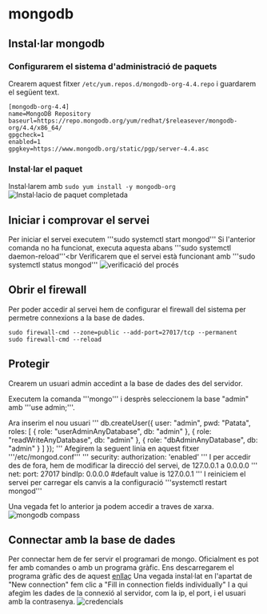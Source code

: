 # mongodb
## Instal·lar mongodb
### Configurarem el sistema d'administració de paquets
Crearem aquest fitxer ```/etc/yum.repos.d/mongodb-org-4.4.repo``` i guardarem el següent text.
```
[mongodb-org-4.4]
name=MongoDB Repository
baseurl=https://repo.mongodb.org/yum/redhat/$releasever/mongodb-org/4.4/x86_64/
gpgcheck=1
enabled=1
gpgkey=https://www.mongodb.org/static/pgp/server-4.4.asc
```
### Instal·lar el paquet
Instal·larem amb ```sudo yum install -y mongodb-org```<br>
![Instal·lacio de paquet completada](https://i.imgur.com/4fBkd9m.png)

## Iniciar i comprovar el servei
Per iniciar el servei executem '''sudo systemctl start mongod'''
Si l'anterior comanda no ha funcionat, executa aquesta abans '''sudo systemctl daemon-reload'''<br
Verificarem que el servei està funcionant amb '''sudo systemctl status mongod'''
![verificació del procés](https://i.imgur.com/xQtsehW.png)

## Obrir el firewall
Per poder accedir al servei hem de configurar el firewall del sistema per permetre connexions a la base de dades.
```
sudo firewall-cmd --zone=public --add-port=27017/tcp --permanent
sudo firewall-cmd --reload
```
## Protegir
Crearem un usuari admin accedint a la base de dades des del servidor.

Executem la comanda '''mongo''' i desprès seleccionem la base "admin" amb '''use admin;'''.

Ara inserim el nou usuari
'''
db.createUser({
user: "admin",
pwd: "Patata",
roles: [
{ role: "userAdminAnyDatabase", db: "admin" },
{ role: "readWriteAnyDatabase", db: "admin" },
{ role: "dbAdminAnyDatabase", db: "admin" }
]
});
'''
Afegirem la seguent linia en aquest fitxer '''/etc/mongod.conf'''
'''
security:
authorization: 'enabled'
'''
I per accedir des de fora, hem de modificar la direcció del servei, de 127.0.0.1 a 0.0.0.0
'''
net:
port: 27017
bindIp: 0.0.0.0 #default value is 127.0.0.1
'''
I reiniciem el servei per carregar els canvis a la configuració
'''systemctl restart mongod'''

Una vegada fet lo anterior ja podem accedir a traves de xarxa.
![mongodb compass](https://i.imgur.com/QO0oGrF.png)

## Connectar amb la base de dades
Per connectar hem de fer servir el programari de mongo. Oficialment es pot fer amb comandes o amb un programa gràfic.
Ens descarregarem el programa gràfic des de aquest [enllaç](https://www.mongodb.com/try/download/compass)
Una vegada instal·lat en l'apartat de "New connection" fem clic a "Fill in connection fields individually"
I a qui afegim les dades de la connexió al servidor, com la ip, el port, i el usuari amb la contrasenya.
![credencials](https://i.imgur.com/gKOjuHb.png)
